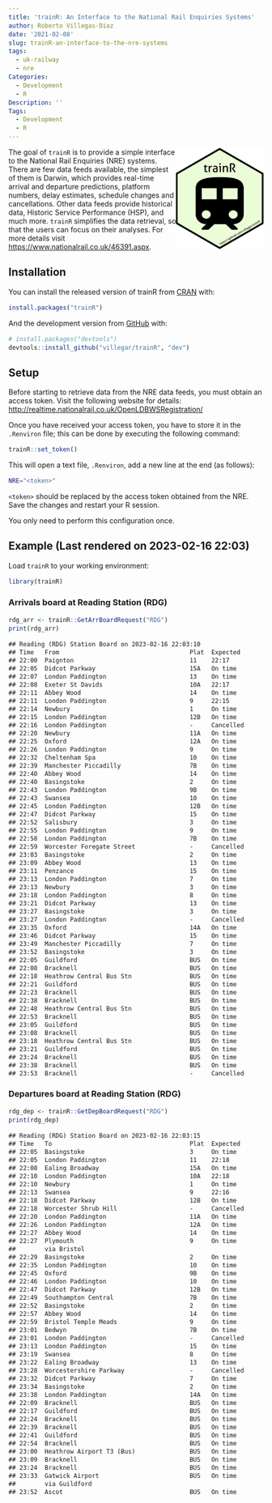```yaml
---
title: 'trainR: An Interface to the National Rail Enquiries Systems'
author: Roberto Villegas-Diaz
date: '2021-02-08'
slug: trainR-an-interface-to-the-nre-systems
tags:
  - uk-railway
  - nre
Categories:
  - Development
  - R
Description: ''
Tags:
  - Development
  - R
---
```


<img src="https://raw.githubusercontent.com/villegar/trainR/main/inst/images/logo.png" alt="logo" align="right" height=200px/>

The goal of `trainR` is to provide a simple interface to the 
National Rail Enquiries (NRE) systems. There are few data feeds 
available, the simplest of them is Darwin, which provides real-time 
arrival and departure predictions, platform numbers, delay estimates, 
schedule changes and cancellations. Other data feeds provide historical 
data, Historic Service Performance (HSP), and much more. `trainR` 
simplifies the data retrieval, so that the users can focus on their 
analyses. For more details visit 
https://www.nationalrail.co.uk/46391.aspx.

## Installation

You can install the released version of trainR from [CRAN](https://CRAN.R-project.org) with:

``` r
install.packages("trainR")
```

And the development version from [GitHub](https://github.com/) with:

``` r
# install.packages("devtools")
devtools::install_github("villegar/trainR", "dev")
```

## Setup
Before starting to retrieve data from the NRE data feeds, you must obtain an access token. 
Visit the following website for details: http://realtime.nationalrail.co.uk/OpenLDBWSRegistration/

Once you have received your access token, you have to store it in the `.Renviron` file; this can be 
done by executing the following command:


```r
trainR::set_token()
```

This will open a text file, `.Renviron`, add a new line at the end (as follows):

```bash
NRE="<token>"
```

`<token>` should be replaced by the access token obtained from the NRE. Save the changes and restart 
your R session.

You only need to perform this configuration once.

## Example (Last rendered on 2023-02-16 22:03)

Load `trainR` to your working environment:

```r
library(trainR)
```

### Arrivals board at Reading Station (RDG)


```r
rdg_arr <- trainR::GetArrBoardRequest("RDG")
print(rdg_arr)
```

```
## Reading (RDG) Station Board on 2023-02-16 22:03:10
## Time   From                                    Plat  Expected
## 22:00  Paignton                                11    22:17
## 22:05  Didcot Parkway                          15A   On time
## 22:07  London Paddington                       13    On time
## 22:08  Exeter St Davids                        10A   22:17
## 22:11  Abbey Wood                              14    On time
## 22:11  London Paddington                       9     22:15
## 22:14  Newbury                                 1     On time
## 22:15  London Paddington                       12B   On time
## 22:16  London Paddington                       -     Cancelled
## 22:20  Newbury                                 11A   On time
## 22:25  Oxford                                  12A   On time
## 22:26  London Paddington                       9     On time
## 22:32  Cheltenham Spa                          10    On time
## 22:39  Manchester Piccadilly                   7B    On time
## 22:40  Abbey Wood                              14    On time
## 22:40  Basingstoke                             2     On time
## 22:43  London Paddington                       9B    On time
## 22:43  Swansea                                 10    On time
## 22:45  London Paddington                       12B   On time
## 22:47  Didcot Parkway                          15    On time
## 22:52  Salisbury                               3     On time
## 22:55  London Paddington                       9     On time
## 22:58  London Paddington                       7B    On time
## 22:59  Worcester Foregate Street               -     Cancelled
## 23:03  Basingstoke                             2     On time
## 23:09  Abbey Wood                              13    On time
## 23:11  Penzance                                15    On time
## 23:13  London Paddington                       7     On time
## 23:13  Newbury                                 3     On time
## 23:18  London Paddington                       8     On time
## 23:21  Didcot Parkway                          13    On time
## 23:27  Basingstoke                             3     On time
## 23:27  London Paddington                       -     Cancelled
## 23:35  Oxford                                  14A   On time
## 23:46  Didcot Parkway                          15    On time
## 23:49  Manchester Piccadilly                   7     On time
## 23:52  Basingstoke                             3     On time
## 22:05  Guildford                               BUS   On time
## 22:08  Bracknell                               BUS   On time
## 22:18  Heathrow Central Bus Stn                BUS   On time
## 22:21  Guildford                               BUS   On time
## 22:23  Bracknell                               BUS   On time
## 22:38  Bracknell                               BUS   On time
## 22:48  Heathrow Central Bus Stn                BUS   On time
## 22:53  Bracknell                               BUS   On time
## 23:05  Guildford                               BUS   On time
## 23:08  Bracknell                               BUS   On time
## 23:18  Heathrow Central Bus Stn                BUS   On time
## 23:21  Guildford                               BUS   On time
## 23:24  Bracknell                               BUS   On time
## 23:38  Bracknell                               BUS   On time
## 23:53  Bracknell                               -     Cancelled
```

### Departures board at Reading Station (RDG)


```r
rdg_dep <- trainR::GetDepBoardRequest("RDG")
print(rdg_dep)
```

```
## Reading (RDG) Station Board on 2023-02-16 22:03:15
## Time   To                                      Plat  Expected
## 22:05  Basingstoke                             3     On time
## 22:05  London Paddington                       11    22:18
## 22:08  Ealing Broadway                         15A   On time
## 22:10  London Paddington                       10A   22:18
## 22:10  Newbury                                 1     On time
## 22:13  Swansea                                 9     22:16
## 22:18  Didcot Parkway                          12B   On time
## 22:18  Worcester Shrub Hill                    -     Cancelled
## 22:20  London Paddington                       11A   On time
## 22:26  London Paddington                       12A   On time
## 22:27  Abbey Wood                              14    On time
## 22:27  Plymouth                                9     On time
##        via Bristol                             
## 22:29  Basingstoke                             2     On time
## 22:35  London Paddington                       10    On time
## 22:45  Oxford                                  9B    On time
## 22:46  London Paddington                       10    On time
## 22:47  Didcot Parkway                          12B   On time
## 22:49  Southampton Central                     7B    On time
## 22:52  Basingstoke                             2     On time
## 22:57  Abbey Wood                              14    On time
## 22:59  Bristol Temple Meads                    9     On time
## 23:01  Bedwyn                                  7B    On time
## 23:01  London Paddington                       -     Cancelled
## 23:13  London Paddington                       15    On time
## 23:19  Swansea                                 8     On time
## 23:22  Ealing Broadway                         13    On time
## 23:28  Worcestershire Parkway                  -     Cancelled
## 23:32  Didcot Parkway                          7     On time
## 23:34  Basingstoke                             2     On time
## 23:38  London Paddington                       14A   On time
## 22:09  Bracknell                               BUS   On time
## 22:17  Guildford                               BUS   On time
## 22:24  Bracknell                               BUS   On time
## 22:39  Bracknell                               BUS   On time
## 22:41  Guildford                               BUS   On time
## 22:54  Bracknell                               BUS   On time
## 23:00  Heathrow Airport T3 (Bus)               BUS   On time
## 23:09  Bracknell                               BUS   On time
## 23:24  Bracknell                               BUS   On time
## 23:33  Gatwick Airport                         BUS   On time
##        via Guildford                           
## 23:52  Ascot                                   BUS   On time
```
